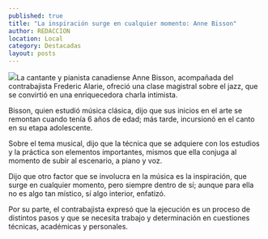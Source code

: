 ```yaml
---
published: true
title: "La inspiración surge en cualquier momento: Anne Bisson"
author: REDACCION
location: Local
category: Destacadas
layout: posts
---
```


![](http://i.imgur.com/Ey5jZgqm.jpg)La cantante y pianista canadiense Anne Bisson, acompañada del contrabajista Frederic Alarie, ofreció una clase magistral sobre el jazz, que se convirtió en una enriquecedora charla intimista.

Bisson, quien estudió música clásica, dijo que sus inicios en el arte se remontan cuando tenía 6 años de edad; más tarde, incursionó en el canto en su etapa adolescente.

Sobre el tema musical, dijo que la técnica que se adquiere con los estudios y la práctica son elementos importantes, mismos que ella conjuga al momento de subir al escenario, a piano y voz.

Dijo que otro factor que se involucra en la música es la inspiración, que surge en cualquier momento, pero siempre dentro de sí; aunque para ella no es algo tan místico, sí algo interior, enfatizó.

Por su parte, el contrabajista expresó que la ejecución es un proceso de distintos pasos y que se necesita trabajo y determinación en cuestiones técnicas, académicas y personales. 
